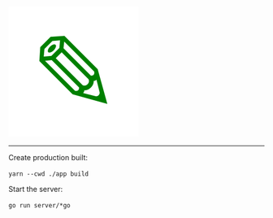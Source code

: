 <img src="app/public/favicon-512.png" alt="Write" width=256>

---

Create production built:

`yarn --cwd ./app build`

Start the server:

`go run server/*go`
